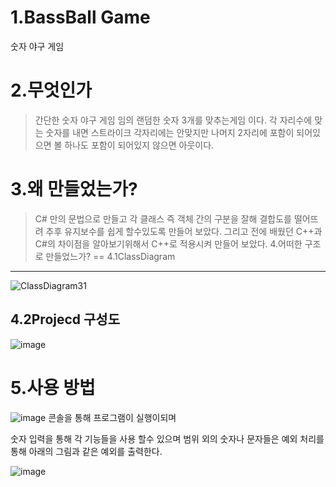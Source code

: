 1.BassBall Game
==
숫자 야구 게임

2.무엇인가
=
>간단한 숫자 야구 게임
>임의 랜덤한 숫자 3개를 맞추는게임 이다. 각 자리수에 맞는 숫자를 내면 스트라이크 각자리에는 안맞지만 나머지 2자리에 포함이 되어있으면 볼
 하나도 포함이 되어있지 않으면 아웃이다.
 
3.왜 만들었는가?
 ==
>C# 만의 문법으로 만들고 각 클래스 즉 객체 간의 구분을 잘해 결합도를 떨어뜨려 추후 유지보수를 쉽게 할수있도록 만들어 보았다.
>그리고 전에 배웠던 C++과 C#의 차이점을 알아보기위해서 C++로 적용시켜 만들어 보았다.
4.어떠한 구조로 만들었느가?
==
4.1ClassDiagram
------------
![ClassDiagram31](https://user-images.githubusercontent.com/49605999/62817322-81812800-bb6f-11e9-98c3-ce9c0a7e0e27.png)

4.2Projecd 구성도
-----------
![image](https://user-images.githubusercontent.com/49605999/62817340-db81ed80-bb6f-11e9-9147-97b8f289d479.png)


5.사용 방법
==
![image](https://user-images.githubusercontent.com/49605999/62817360-3f0c1b00-bb70-11e9-99ba-eb57d593626f.png)
콘솔을 통해 프로그램이 실행이되며

숫자 입력을 통해 각 기능들을 사용 할수 있으며
범위 외의 숫자나 문자들은 예외 처리를 통해 아래의 그림과 같은 예외를 출력한다.

![image](https://user-images.githubusercontent.com/49605999/62817376-7ed30280-bb70-11e9-967d-10dbd6a42eeb.png)




